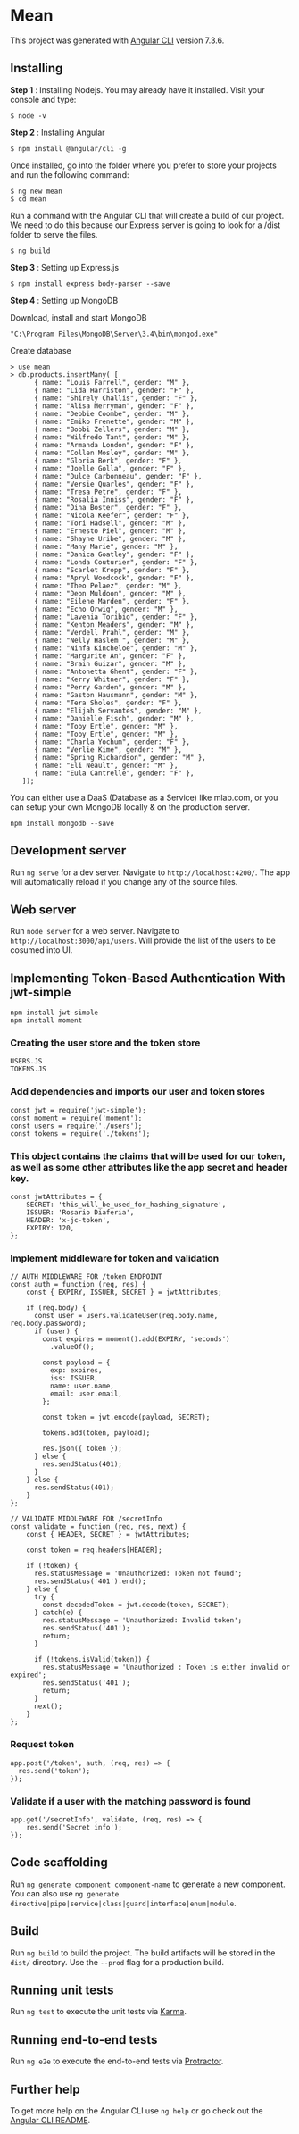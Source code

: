 # Mean

This project was generated with [Angular CLI](https://github.com/angular/angular-cli) version 7.3.6.

## Installing
**Step 1** : Installing Nodejs. You may already have it installed. Visit your console and type:

```
$ node -v
```

**Step 2** : Installing Angular
```
$ npm install @angular/cli -g
```

Once installed, go into the folder where you prefer to store your projects and run the following command:
```
$ ng new mean
$ cd mean
```

Run a command with the Angular CLI that will create a build of our project. We need to do this because our Express server is going to look for a /dist folder to serve the files.
```
$ ng build
```

**Step 3** : Setting up Express.js
```
$ npm install express body-parser --save
```

**Step 4** : Setting up MongoDB

Download, install and start MongoDB

```
"C:\Program Files\MongoDB\Server\3.4\bin\mongod.exe"
```
Create database

```
> use mean
> db.products.insertMany( [
      { name: "Louis Farrell", gender: "M" },
      { name: "Lida Harriston", gender: "F" },
      { name: "Shirely Challis", gender: "F" },
      { name: "Alisa Merryman", gender: "F" },
      { name: "Debbie Coombe", gender: "M" },
      { name: "Emiko Frenette", gender: "M" },
      { name: "Bobbi Zellers", gender: "M" },
      { name: "Wilfredo Tant", gender: "M" },
      { name: "Armanda London", gender: "F" },
      { name: "Collen Mosley", gender: "M" },
      { name: "Gloria Berk", gender: "F" },
      { name: "Joelle Golla", gender: "F" },
      { name: "Dulce Carbonneau", gender: "F" },
      { name: "Versie Quarles", gender: "F" },
      { name: "Tresa Petre", gender: "F" },
      { name: "Rosalia Inniss", gender: "F" },
      { name: "Dina Boster", gender: "F" },
      { name: "Nicola Keefer", gender: "F" },
      { name: "Tori Hadsell", gender: "M" },
      { name: "Ernesto Piel", gender: "M" },
      { name: "Shayne Uribe", gender: "M" },
      { name: "Many Marie", gender: "M" },
      { name: "Danica Goatley", gender: "F" },
      { name: "Londa Couturier", gender: "F" },
      { name: "Scarlet Kropp", gender: "F" },
      { name: "Apryl Woodcock", gender: "F" },
      { name: "Theo Pelaez", gender: "M" },
      { name: "Deon Muldoon", gender: "M" },
      { name: "Eilene Marden", gender: "F" },
      { name: "Echo Orwig", gender: "M" },
      { name: "Lavenia Toribio", gender: "F" },
      { name: "Kenton Meaders", gender: "M" },
      { name: "Verdell Prahl", gender: "M" },
      { name: "Nelly Haslem ", gender: "M" },
      { name: "Ninfa Kincheloe", gender: "M" },
      { name: "Margurite An", gender: "F" },
      { name: "Brain Guizar", gender: "M" },
      { name: "Antonetta Ghent", gender: "F" },
      { name: "Kerry Whitner", gender: "F" },
      { name: "Perry Garden", gender: "M" },
      { name: "Gaston Hausmann", gender: "M" },
      { name: "Tera Sholes", gender: "F" },
      { name: "Elijah Servantes", gender: "M" },
      { name: "Danielle Fisch", gender: "M" },
      { name: "Toby Ertle", gender: "M" },
      { name: "Toby Ertle", gender: "M" },
      { name: "Charla Yochum", gender: "F" },
      { name: "Verlie Kime", gender: "M" },
      { name: "Spring Richardson", gender: "M" },
      { name: "Eli Neault", gender: "M" },
      { name: "Eula Cantrelle", gender: "F" },
   ]);
```

You can either use a DaaS (Database as a Service) like mlab.com, or you can setup your own MongoDB locally & on the production server.

```
npm install mongodb --save
```

## Development server

Run `ng serve` for a dev server. Navigate to `http://localhost:4200/`. The app will automatically reload if you change any of the source files.

## Web server

Run `node server` for a web server. Navigate to `http://localhost:3000/api/users`. Will provide the list of the users to be cosumed into UI.

## Implementing Token-Based Authentication With jwt-simple

```
npm install jwt-simple
npm install moment
```
### Creating the user store and the token store

```
USERS.JS
TOKENS.JS
```

### Add dependencies and imports our user and token stores

```
const jwt = require('jwt-simple');
const moment = require('moment');
const users = require('./users');
const tokens = require('./tokens');
```

### This object contains the claims that will be used for our token, as well as some other attributes like the app secret and header key.

```
const jwtAttributes = {
    SECRET: 'this_will_be_used_for_hashing_signature',
    ISSUER: 'Rosario Diaferia', 
    HEADER: 'x-jc-token', 
    EXPIRY: 120,
};
```

### Implement middleware for token and validation

```
// AUTH MIDDLEWARE FOR /token ENDPOINT
const auth = function (req, res) {
    const { EXPIRY, ISSUER, SECRET } = jwtAttributes;
  
    if (req.body) {
      const user = users.validateUser(req.body.name, req.body.password);
      if (user) {
        const expires = moment().add(EXPIRY, 'seconds')
          .valueOf();
        
        const payload = {
          exp: expires,
          iss: ISSUER,
          name: user.name,
          email: user.email, 
        };
  
        const token = jwt.encode(payload, SECRET);
  
        tokens.add(token, payload);
  
        res.json({ token });
      } else {
        res.sendStatus(401);
      }
    } else {
      res.sendStatus(401);
    }
};

// VALIDATE MIDDLEWARE FOR /secretInfo
const validate = function (req, res, next) {
    const { HEADER, SECRET } = jwtAttributes;
  
    const token = req.headers[HEADER];
  
    if (!token) {
      res.statusMessage = 'Unauthorized: Token not found';
      res.sendStatus('401').end();
    } else {
      try {
        const decodedToken = jwt.decode(token, SECRET);
      } catch(e) {
        res.statusMessage = 'Unauthorized: Invalid token';
        res.sendStatus('401');
        return;
      }
      
      if (!tokens.isValid(token)) {
        res.statusMessage = 'Unauthorized : Token is either invalid or expired';
        res.sendStatus('401');
        return;
      }
      next(); 
    }
};
```
### Request token

```
app.post('/token', auth, (req, res) => {
  res.send('token');
});
```

### Validate if a user with the matching password is found 

```
app.get('/secretInfo', validate, (req, res) => {
    res.send('Secret info');
});
```

## Code scaffolding

Run `ng generate component component-name` to generate a new component. You can also use `ng generate directive|pipe|service|class|guard|interface|enum|module`.

## Build

Run `ng build` to build the project. The build artifacts will be stored in the `dist/` directory. Use the `--prod` flag for a production build.

## Running unit tests

Run `ng test` to execute the unit tests via [Karma](https://karma-runner.github.io).

## Running end-to-end tests

Run `ng e2e` to execute the end-to-end tests via [Protractor](http://www.protractortest.org/).

## Further help

To get more help on the Angular CLI use `ng help` or go check out the [Angular CLI README](https://github.com/angular/angular-cli/blob/master/README.md).
